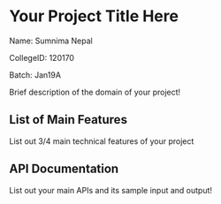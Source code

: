# Your Project Title Here
Name: Sumnima Nepal

CollegeID: 120170

Batch: Jan19A

Brief description of the domain of your project!

## List of Main Features
List out 3/4 main technical features of your project

## API Documentation
List out your main APIs and its sample input and output!

